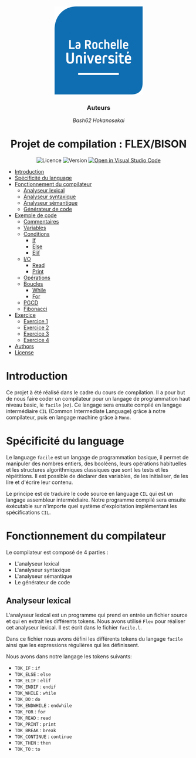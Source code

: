 <div align="center">

![Logo de mon projet](./img/logo_univ.png)
### Auteurs
*Bash62*
*Hokanosekai*

Projet de compilation : FLEX/BISON
=========


![Licence](https://img.shields.io/badge/licence-MIT-green.svg)
![Version](https://img.shields.io/badge/version-0.0.1-blue.svg)
[![Open in Visual Studio Code](https://img.shields.io/badge/Open%20in-VS%20Code-blue?logo=visual-studio-code)](https://vscode.dev/github.com/Hokanosekai/facile-lang/tree/feature/readme)

</div>

- [Introduction](#introduction)
- [Spécificité du language](#fonctionnement)
- [Fonctionnement du compilateur](#fonctionnement-du-compilateur)
  - [Analyseur lexical](#analyseur-lexical)
  - [Analyseur syntaxique](#analyseur-syntaxique)
  - [Analyseur sémantique](#analyseur-sémantique)
  - [Générateur de code](#générateur-de-code)
- [Exemple de code](#exemple-de-code)
  - [Commentaires](#commentaires)
  - [Variables](#variables)
  - [Conditions](#conditions)
    - [If](#if)
    - [Else](#else)
    - [Elif](#elif)
  - [I/O](#io)
    - [Read](#read)
    - [Print](#print)
  - [Opérations](#opérations)
  - [Boucles](#boucles)
    - [While](#while)
    - [For](#for)
  - [PGCD](#pgcd)
  - [Fibonacci](#fibonacci)
- [Exercice](#exercice)
  - [Exercice 1](#exercice-1)
  - [Exercice 2](#exercice-2)
  - [Exercice 3](#exercice-3)
  - [Exercice 4](#exercice-4)
- [Authors](#authors)
- [License](#license)

# Introduction

Ce projet à été réalisé dans le cadre du cours de compilation. Il a pour but de nous faire coder un compilateur pour un langage de programmation haut niveau basic, le `facile` (`ez`). Ce langage sera ensuite compilé en langage intermédiaire `CIL` (Common Intermediate Language) grâce à notre compilateur, puis en langage machine grâce à `Mono`.

# Spécificité du language

Le language `facile` est un langage de programmation basique, il permet de manipuler des nombres entiers, des booléens, leurs opérations habituelles et les structures algorithmiques classiques que sont les tests et les répétitions. Il est possible de déclarer des variables, de les initialiser, de les lire et d'écrire leur contenu.

Le principe est de traduire le code source en language `CIL` qui est un langage assembleur intermédiaire. Notre programme compilé sera ensuite éxécutable sur n'importe quel système d'exploitation implémentant les spécifications `CIL`.

# Fonctionnement du compilateur

Le compilateur est composé de 4 parties :
  - L'analyseur lexical
  - L'analyseur syntaxique
  - L'analyseur sémantique
  - Le générateur de code

## Analyseur lexical

L'analyseur lexical est un programme qui prend en entrée un fichier source et qui en extrait les différents tokens. Nous avons utilisé `Flex` pour réaliser cet analyseur lexical. Il est écrit dans le fichier `facile.l`.

Dans ce fichier nous avons défini les différents tokens du langage `facile` ainsi que les expressions régulières qui les définissent.

Nous avons dans notre langage les tokens suivants:
  - `TOK_IF` : `if`
  - `TOK_ELSE` : `else`
  - `TOK_ELIF` : `elif`
  - `TOK_ENDIF` : `endif`
  - `TOK_WHILE` : `while`
  - `TOK_DO` : `do`
  - `TOK_ENDWHILE` : `endwhile`
  - `TOK_FOR` : `for`
  - `TOK_READ` : `read`
  - `TOK_PRINT` : `print`
  - `TOK_BREAK` : `break`
  - `TOK_CONTINUE` : `continue`
  - `TOK_THEN` : `then`
  - `TOK_TO` : `to`




